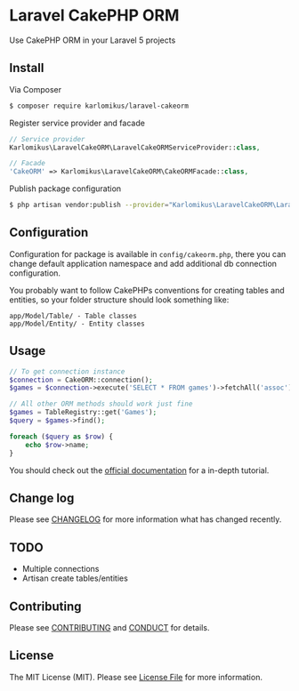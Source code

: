 # Laravel CakePHP ORM

Use CakePHP ORM in your Laravel 5 projects

## Install

Via Composer

``` bash
$ composer require karlomikus/laravel-cakeorm
```

Register service provider and facade

``` php
// Service provider
Karlomikus\LaravelCakeORM\LaravelCakeORMServiceProvider::class,

// Facade
'CakeORM' => Karlomikus\LaravelCakeORM\CakeORMFacade::class,
```

Publish package configuration

``` bash
$ php artisan vendor:publish --provider="Karlomikus\LaravelCakeORM\LaravelCakeORMServiceProvider"
```

## Configuration

Configuration for package is available in `config/cakeorm.php`, there you can change default application namespace and add additional db connection configuration.

You probably want to follow CakePHPs conventions for creating tables and entities, so your folder structure should look something like:

    app/Model/Table/ - Table classes
    app/Model/Entity/ - Entity classes

## Usage

``` php
// To get connection instance
$connection = CakeORM::connection();
$games = $connection->execute('SELECT * FROM games')->fetchAll('assoc');

// All other ORM methods should work just fine
$games = TableRegistry::get('Games');
$query = $games->find();

foreach ($query as $row) {
    echo $row->name;
}
```

You should check out the [official documentation](http://book.cakephp.org/3.0/en/orm.html) for a in-depth tutorial.

## Change log

Please see [CHANGELOG](CHANGELOG.md) for more information what has changed recently.

## TODO

* Multiple connections
* Artisan create tables/entities

## Contributing

Please see [CONTRIBUTING](CONTRIBUTING.md) and [CONDUCT](CONDUCT.md) for details.

## License

The MIT License (MIT). Please see [License File](LICENSE.md) for more information.